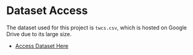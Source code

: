 # Dataset Access
The dataset used for this project is `twcs.csv`, which is hosted on Google Drive due to its large size.
- [Access Dataset Here](<https://drive.google.com/file/d/1y-cibm1McqD6VRp1cF5t9ve7tO5aIDLS/view?usp=sharing>)
